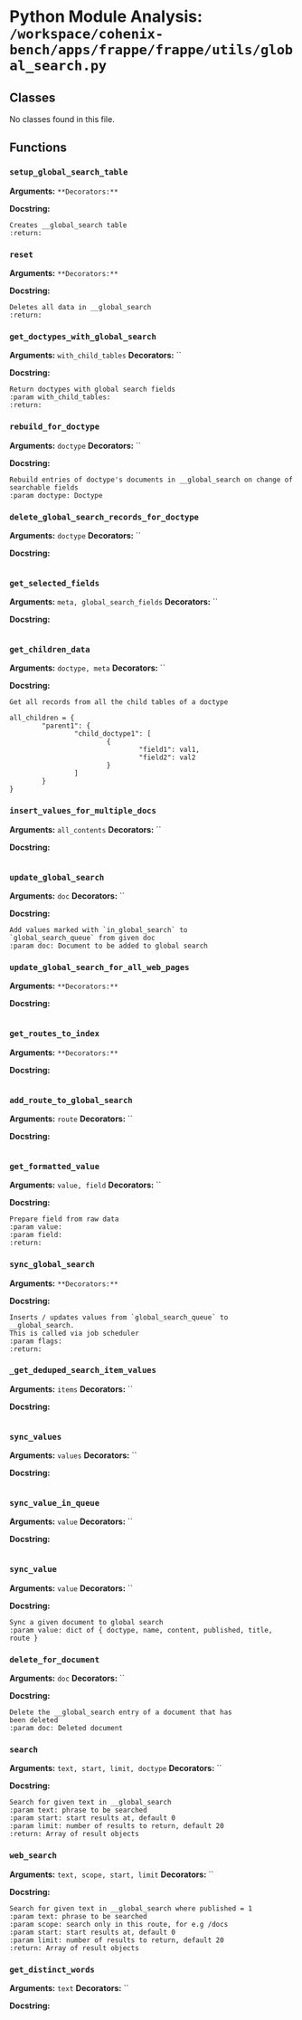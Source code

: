 # Python Module Analysis: `/workspace/cohenix-bench/apps/frappe/frappe/utils/global_search.py`

## Classes

No classes found in this file.


## Functions

### `setup_global_search_table`
**Arguments:** ``
**Decorators:** ``

**Docstring:**
```
Creates __global_search table
:return:
```
### `reset`
**Arguments:** ``
**Decorators:** ``

**Docstring:**
```
Deletes all data in __global_search
:return:
```
### `get_doctypes_with_global_search`
**Arguments:** `with_child_tables`
**Decorators:** ``

**Docstring:**
```
Return doctypes with global search fields
:param with_child_tables:
:return:
```
### `rebuild_for_doctype`
**Arguments:** `doctype`
**Decorators:** ``

**Docstring:**
```
Rebuild entries of doctype's documents in __global_search on change of
searchable fields
:param doctype: Doctype
```
### `delete_global_search_records_for_doctype`
**Arguments:** `doctype`
**Decorators:** ``

**Docstring:**
```

```
### `get_selected_fields`
**Arguments:** `meta, global_search_fields`
**Decorators:** ``

**Docstring:**
```

```
### `get_children_data`
**Arguments:** `doctype, meta`
**Decorators:** ``

**Docstring:**
```
Get all records from all the child tables of a doctype

all_children = {
        "parent1": {
                "child_doctype1": [
                        {
                                "field1": val1,
                                "field2": val2
                        }
                ]
        }
}
```
### `insert_values_for_multiple_docs`
**Arguments:** `all_contents`
**Decorators:** ``

**Docstring:**
```

```
### `update_global_search`
**Arguments:** `doc`
**Decorators:** ``

**Docstring:**
```
Add values marked with `in_global_search` to
`global_search_queue` from given doc
:param doc: Document to be added to global search
```
### `update_global_search_for_all_web_pages`
**Arguments:** ``
**Decorators:** ``

**Docstring:**
```

```
### `get_routes_to_index`
**Arguments:** ``
**Decorators:** ``

**Docstring:**
```

```
### `add_route_to_global_search`
**Arguments:** `route`
**Decorators:** ``

**Docstring:**
```

```
### `get_formatted_value`
**Arguments:** `value, field`
**Decorators:** ``

**Docstring:**
```
Prepare field from raw data
:param value:
:param field:
:return:
```
### `sync_global_search`
**Arguments:** ``
**Decorators:** ``

**Docstring:**
```
Inserts / updates values from `global_search_queue` to __global_search.
This is called via job scheduler
:param flags:
:return:
```
### `_get_deduped_search_item_values`
**Arguments:** `items`
**Decorators:** ``

**Docstring:**
```

```
### `sync_values`
**Arguments:** `values`
**Decorators:** ``

**Docstring:**
```

```
### `sync_value_in_queue`
**Arguments:** `value`
**Decorators:** ``

**Docstring:**
```

```
### `sync_value`
**Arguments:** `value`
**Decorators:** ``

**Docstring:**
```
Sync a given document to global search
:param value: dict of { doctype, name, content, published, title, route }
```
### `delete_for_document`
**Arguments:** `doc`
**Decorators:** ``

**Docstring:**
```
Delete the __global_search entry of a document that has
been deleted
:param doc: Deleted document
```
### `search`
**Arguments:** `text, start, limit, doctype`
**Decorators:** ``

**Docstring:**
```
Search for given text in __global_search
:param text: phrase to be searched
:param start: start results at, default 0
:param limit: number of results to return, default 20
:return: Array of result objects
```
### `web_search`
**Arguments:** `text, scope, start, limit`
**Decorators:** ``

**Docstring:**
```
Search for given text in __global_search where published = 1
:param text: phrase to be searched
:param scope: search only in this route, for e.g /docs
:param start: start results at, default 0
:param limit: number of results to return, default 20
:return: Array of result objects
```
### `get_distinct_words`
**Arguments:** `text`
**Decorators:** ``

**Docstring:**
```

```


